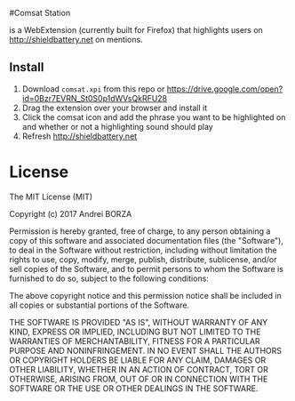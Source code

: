 #Comsat Station

is a WebExtension (currently built for Firefox) that highlights users on http://shieldbattery.net on mentions.

## Install
1. Download `comsat.xpi` from this repo or https://drive.google.com/open?id=0Bzr7EVRN_St0S0p1dWVsQkRFU28
2. Drag the extension over your browser and install it
4. Click the comsat icon and add the phrase you want to be highlighted on and whether or not a highlighting sound should play
5. Refresh http://shieldbattery.net


# License
The MIT License (MIT)

Copyright (c) 2017 Andrei BORZA 

Permission is hereby granted, free of charge, to any person obtaining a copy
of this software and associated documentation files (the "Software"), to deal
in the Software without restriction, including without limitation the rights
to use, copy, modify, merge, publish, distribute, sublicense, and/or sell
copies of the Software, and to permit persons to whom the Software is
furnished to do so, subject to the following conditions:

The above copyright notice and this permission notice shall be included in
all copies or substantial portions of the Software.

THE SOFTWARE IS PROVIDED "AS IS", WITHOUT WARRANTY OF ANY KIND, EXPRESS OR
IMPLIED, INCLUDING BUT NOT LIMITED TO THE WARRANTIES OF MERCHANTABILITY,
FITNESS FOR A PARTICULAR PURPOSE AND NONINFRINGEMENT. IN NO EVENT SHALL THE
AUTHORS OR COPYRIGHT HOLDERS BE LIABLE FOR ANY CLAIM, DAMAGES OR OTHER
LIABILITY, WHETHER IN AN ACTION OF CONTRACT, TORT OR OTHERWISE, ARISING FROM,
OUT OF OR IN CONNECTION WITH THE SOFTWARE OR THE USE OR OTHER DEALINGS IN
THE SOFTWARE.